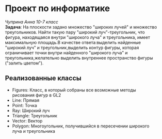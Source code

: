 # Проект по информатике
*Чуприна Анна 10-7 класс*\
 **Задача**:  На плоскости задано множество "широких лучей" и множество треугольников. Найти такую пару "широкий луч"-треугольник, что фигура, находящаяся внутри "широкого луча" и треугольника, имеет максимальную площадь.В качестве ответа:выделить найденные "широкий луч" и треугольник,выделить контур фигуры, которая ограничивает точки внутри найденного "широкого луча" и треугольника,желательно выделить внутреннее пространство фигуры ("залить цветом").
## Реализованные классы
+ Figures: Класс, в который собраны все возможные методы рисования фигур в GL2
+ Line: Прямая
+ Point: Точка
+ Ray: Широкий луч
+ Triangle: Треугольник
+ Vector: Вектор
+ Polygon: Многоугольник, получившийся в пересечении широкого луча и треугольника